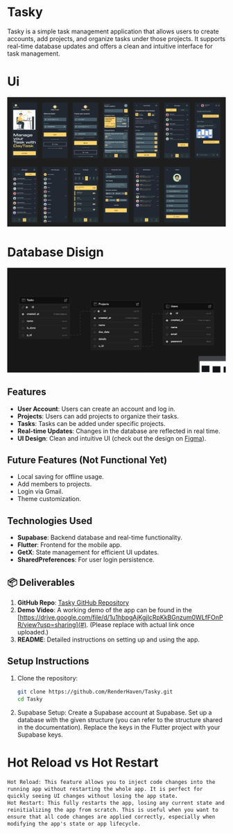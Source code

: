 # Tasky

Tasky is a simple task management application that allows users to create accounts, add projects, and organize tasks under those projects. It supports real-time database updates and offers a clean and intuitive interface for task management.

# Ui
![Tasky UI](assets/promo/Ui.png)

# Database Disign
![Database](assets/promo/Database.png)

## Features

- **User Account**: Users can create an account and log in.
- **Projects**: Users can add projects to organize their tasks.
- **Tasks**: Tasks can be added under specific projects.
- **Real-time Updates**: Changes in the database are reflected in real time.
- **UI Design**: Clean and intuitive UI (check out the design on [Figma](https://www.figma.com/community/file/1242943045226413091)).

## Future Features (Not Functional Yet)
- Local saving for offline usage.
- Add members to projects.
- Login via Gmail.
- Theme customization.

## Technologies Used

- **Supabase**: Backend database and real-time functionality.
- **Flutter**: Frontend for the mobile app.
- **GetX**: State management for efficient UI updates.
- **SharedPreferences**: For user login persistence.

## 📦 Deliverables

1. **GitHub Repo**: [Tasky GitHub Repository](https://github.com/RenderHaven/Tasky)
2. **Demo Video**: A working demo of the app can be found in the [https://drive.google.com/file/d/1u1hbpgAjKgjIcRpKkBGnzum0WLfFOnPR/view?usp=sharing](#). (Please replace with actual link once uploaded.)
3. **README**: Detailed instructions on setting up and using the app.

## Setup Instructions

1. Clone the repository:
   ```bash
   git clone https://github.com/RenderHaven/Tasky.git
   cd Tasky
2. Supabase Setup:
    Create a Supabase account at Supabase.
    Set up a database with the given structure (you can refer to the structure shared in the documentation).
    Replace the keys in the Flutter project with your Supabase keys.
# Hot Reload vs Hot Restart
    Hot Reload: This feature allows you to inject code changes into the running app without restarting the whole app. It is perfect for quickly seeing UI changes without losing the app state.
    Hot Restart: This fully restarts the app, losing any current state and reinitializing the app from scratch. This is useful when you want to ensure that all code changes are applied correctly, especially when modifying the app's state or app lifecycle.